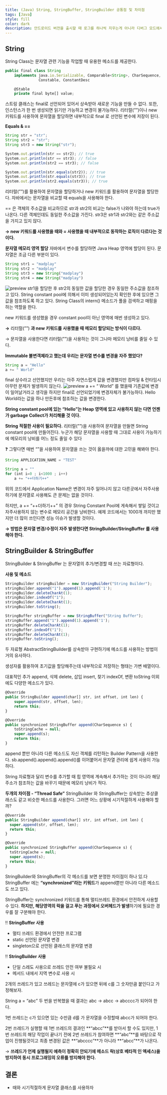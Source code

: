 ```yaml
---
title: (Java) String, StringBuffer, StringBuilder 공통점 및 차이점
tags: [Java]
style: fill
color: dark
description: 안드로이드 버전을 출시할 때 로그를 하나씩 지우는게 아니라 디버그 모드에서만 작동되도록 만들기
---
```


## String
String Class는 문자열 관련 기능을 작업할 때 유용한 메소드를 제공한다.

```javascript
public final class String
    implements java.io.Serializable, Comparable<String>, CharSequence,
               Constable, ConstantDesc

    @Stable
    private final byte[] value;
```
스트링 클래스는 final로 선언되어 있어서 상속받아 새로운 기능을 만들 수 없다. 또한, 인스턴스가 한 번 생성되면 읽기만 가능하고 변경이 불가능하다. 리터럴(””)이나 new 키워드를 사용하여 문자열을 할당하면 내부적으로 final 로 선언된 변수에 저장이 된다.


**Equals & ==**
```javascript
String str = "str";
String str2 = "str";
String str3 = new String("str");

System.out.println(str == str2); // true
System.out.println(str == str3); // false
System.out.println(str2 == str3); // false

System.out.println(str.equals(str2)); // true
System.out.println(str.equals(str3)); // true
System.out.println(str2.equals(str3)); // true
```
리터럴(””)를 활용하여 문자열을 할당하거나 new 키워드를 활용하여 문자열을 할당한다. 자바에서는 문자열을 비교할 때 equals을 사용해야 한다.

== 은 객체의 주소값을 비교하므로 str과 str2의 비교는 false가 나와야 하는데 true가 나온다. 다른 객체인데도 동일한 주소값을 가진다. str3은 str1과 str2와는 같은 주소값을 가지고 있지 않다.

**→ new 키워드를 사용했을 때와 = 사용했을 때 내부적으로 동작하는 로직이 다르다는 것이다.**


**문자열 메모리 영역 할당**
자바에서 변수를 할당하면 Java Heap 영역에 할당이 된다. 문자열은 조금 다른 부분이 있다.
```javascript
String str1 = "madplay"
String str2 = "madplay"
String str3 = new String("madplay")
String str4 = new String("madplay")
```
![preview](https://s3.us-west-2.amazonaws.com/secure.notion-static.com/15dfa707-c545-432a-a8f2-121df68af8fc/Untitled.png?X-Amz-Algorithm=AWS4-HMAC-SHA256&X-Amz-Content-Sha256=UNSIGNED-PAYLOAD&X-Amz-Credential=AKIAT73L2G45EIPT3X45%2F20220214%2Fus-west-2%2Fs3%2Faws4_request&X-Amz-Date=20220214T133434Z&X-Amz-Expires=86400&X-Amz-Signature=08bed6dc3a2d08d51cbf1655bfa4ab65c06813527b950eb000d2e7c286a5a7db&X-Amz-SignedHeaders=host&response-content-disposition=filename%20%3D%22Untitled.png%22&x-id=GetObject)
str1을 할당한 후 str2의 동일한 값을 할당한 경우 동일한 주소값을 참조하고 있다. String constant pool에 의해서 이미 생성되어있는지 확인한 후에 있으면 그 값을 참조하도록 하고 있다. String Class의 intern() 메소드가 풀을 검색하고 매핑을 하는 역할을 한다.

new 키워드를 생성했을 경우 constant pool이 아닌 영역에 매번 생성하고 있다.

**→** 리터럴(””) **과 new 키워드를 사용했을 때 메모리 할당되는 방식이 다르다.**

→ 문자열을 사용한다면 리터럴(””)을 사용하는 것이 그나마 메모리 낭비를 줄일 수 있다.


**Immutable 불변객체라고 했는데 우리는 문자열 변수를 변경을 자주 했었다?**
```javascript
String a = "Hello"
a += " World"
```
final 상수라고 선언했지만 우리는 아주 자연스럽게 값을 변경했지만 컴파일 & 런타임시 아무런 문제가 발생하지 않는다.
![preview](https://s3.us-west-2.amazonaws.com/secure.notion-static.com/2e8f23b0-a4a4-43fb-806a-933a05e084cf/Untitled.png?X-Amz-Algorithm=AWS4-HMAC-SHA256&X-Amz-Content-Sha256=UNSIGNED-PAYLOAD&X-Amz-Credential=AKIAT73L2G45EIPT3X45%2F20220214%2Fus-west-2%2Fs3%2Faws4_request&X-Amz-Date=20220214T133410Z&X-Amz-Expires=86400&X-Amz-Signature=d7d5e22957f7c40583b333a0e00ce7688be9d785744c73b7094b876def60c3c8&X-Amz-SignedHeaders=host&response-content-disposition=filename%20%3D%22Untitled.png%22&x-id=GetObject)
a += “ World” 를 했을때 기존값에 변경이 일어날거라고 생각을 하지만 final로 선언되었기에 변경자체가 불가능하다. Hello World라는 값을 하나 만든후에 참조하는 값을 변경한다.

**String constant pool에 있는 “Hello”는 Heap 영역에 있고 사용하지 않는 다면 언젠가 garbage Collect가 처리해줄 것 이다.**


**String 적절한 사용이 필요하다.**
리터럴(””)을 사용하여 문자열을 만들면 String constant pool에 만들어진다. 누군가 해당 문자열을 사용할 때 그대로 사용이 가능하기에 메모리의 낭비를 어느 정도 줄일 수 있다

❓ 그렇다면 매번 “”을 사용하여 문자열을 쓰는 것이 옳을까에 대한 고민을 해봐야 한다.
```javascript
String APPLICATION_NAME = "TEST"

String a = ""
for (int i=0 ; i<1000 ; i++)
	a += "++더하기++"
```
위의 코드에서 Application Name은 변경이 자주 일어나지 않고 다른곳에서 자주사용하기에 문자열로 사용해도 큰 문제는 없을 것이다.

하지만, a += “++더하기++” 의 경우 String Constant Pool에 게속해서 쌓일 것이고 자주사용하지 않는 변수로 메모리 공간을 낭비한다. 예제 코드에서는 1000개 까지만 했지만 더 많이 쓰인다면 성능 이슈가 발생할 것이다.

**→ 방법은 문자열 변경/수정이 자주 발생한다면 StringBuilder/StringBuffer 를 사용해야 한다.**


## StringBuilder & StringBuffer
StringBuilder & StringBuffer 는 문자열의 추가/변경할 때 쓰는 자료형이다.

**사용 및 메소드**
```javascript
StringBuilder stringBuilder = new StringBuilder("String Builder");
stringBuilder.append("1").append(1).append('1');
stringBuilder.deleteCharAt(1);
stringBuilder.indexOf("1");
stringBuilder.deleteCharAt(1);
stringBuilder.toString();

StringBuffer stringBuffer = new StringBuffer("String Buffer");
stringBuffer.append("1").append(1).append('1');
stringBuffer.deleteCharAt(1);
stringBuffer.indexOf("1");
stringBuffer.deleteCharAt(1);
stringBuffer.toString();
```
두 자료형 AbstractStringBuilder를 상속받아 구현하기에 메소드를 사용하는 방법이 거의 유사하다.

생성자를 활용하여 초기값을 할당해주는데 내부적으로 저장하는 형태는 가변 배열이다.

대표적인 추가 append, 삭제 delete, 삽입 insert, 찾기 indexOf, 변환 toString 이외에도 다양한 메소드가 있다.

```javascript
@Override
public StringBuilder append(char[] str, int offset, int len) {
    super.append(str, offset, len);
    return this;
}

@Override
public synchronized StringBuffer append(CharSequence s) {
    toStringCache = null;
    super.append(s);
    return this;
}
```
append 뿐만 아니라 다른 메소드도 자신 객체를 리턴하는 Builder Pattern을 사용한다. sb.append().append().append()를 이어붙어서 문자열 관리에 쉽게 사용이 가능하다.

String 자료형과 달리 변수를 추가할 때 힙 영역에 계속해서 추가하는 것이 아니라 해당 주소가 참조하는 값을 바꾸기 때문에 메모리 낭비가 적다.

**두개의 차이점 - “Thread Safe”**
StringBuilder 와 StringBuffer는 상속받는 추상클래스도 같고 비슷한 메소드를 사용한다. 그러면 어느 상황에 시기적절하게 사용해야 할까?
```javascript
@Override
public StringBuilder append(char[] str, int offset, int len) {
  super.append(str, offset, len);
  return this;
}

@Override
public synchronized StringBuffer append(CharSequence s) {
  toStringCache = null;
  super.append(s);
  return this;
}
```
StringBuilder와 StringBuffer의 각 메소드를 보면 분명한 차이점이 하나 있.다 StringBuffer 에는 **“synchronized”라는 키워드**가 append뿐만 아니라 다른 메소드도 쓰고 있다.

StringBuffer는 synchronized 키워드를 통해 멀티쓰레드 환경에서 안전하게 사용할 수 있다. **하지만, 해당영역의 락을 걸고 푸는 과정에서 오버헤드가 발생**하기에 필요한 경우를 잘 구분해야 한다.

‼️ **StringBuffer 사용**

- 멀티 쓰레드 환경에서 안전한 프로그램
- static 선언된 문자열 변경
- singleton으로 선언된 클래스의 문자열 변경

‼️ **StringBuilder 사용**

- 단일 스레도 사용으로 쓰레드 안전 여부 불필요 시
- 메서드 내에서 지역 변수로 사용 시

2개의 쓰레드가 있고 쓰레드는 문자열에 c가 있으면 뒤에 c를 그 숫자만큼 붙인다고 가정해보자.

String a = “abc” 두 번을 반복했을 때 결과는 abc → abcc → abcccc가 되어야 한다.

1번 쓰레드는 c가 있으면 있는 수만큼 d를 가 문자열을 수정할때 abcc가 되어야 한다.

2번 쓰레드가 실행할 때 1번 쓰레드의 결과인 **“abcc”**를 받아서 할 수도 있지만, 1번 쓰레드의 해당 작업이 끝나기 전에 2번 쓰레드가 참여하면 **“abc”**를 바탕으로 작업이 진행될것이고 최종 변경된 값은 **“abcccc”**가 아니라 **“abcc”**가 나온다.

→ **쓰레드가 언제 실행될지 예측이 정확히 안되기에 메소드 락(상호 베타적 인 엑세스)을 방지하여 동시 프로그래밍의 오류를 방지해야 한다.**


## 결론
- 때와 시기적절하게 문자열 클래스를 사용하자
